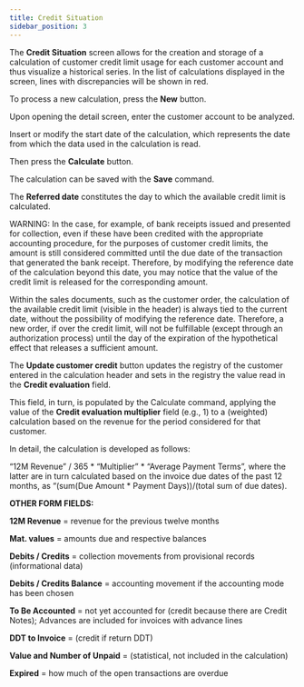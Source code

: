 ```yaml
---
title: Credit Situation
sidebar_position: 3
---
```


The **Credit Situation** screen allows for the creation and storage of a calculation of customer credit limit usage for each customer account and thus visualize a historical series. In the list of calculations displayed in the screen, lines with discrepancies will be shown in red.

To process a new calculation, press the **New** button.

Upon opening the detail screen, enter the customer account to be analyzed.

Insert or modify the start date of the calculation, which represents the date from which the data used in the calculation is read.

Then press the **Calculate** button.

The calculation can be saved with the **Save** command.

The **Referred date** constitutes the day to which the available credit limit is calculated.

WARNING: In the case, for example, of bank receipts issued and presented for collection, even if these have been credited with the appropriate accounting procedure, for the purposes of customer credit limits, the amount is still considered committed until the due date of the transaction that generated the bank receipt. Therefore, by modifying the reference date of the calculation beyond this date, you may notice that the value of the credit limit is released for the corresponding amount.

Within the sales documents, such as the customer order, the calculation of the available credit limit (visible in the header) is always tied to the current date, without the possibility of modifying the reference date. Therefore, a new order, if over the credit limit, will not be fulfillable (except through an authorization process) until the day of the expiration of the hypothetical effect that releases a sufficient amount.

The **Update customer credit** button updates the registry of the customer entered in the calculation header and sets in the registry the value read in the **Credit evaluation** field.

This field, in turn, is populated by the Calculate command, applying the value of the **Credit evaluation multiplier** field (e.g., 1) to a (weighted) calculation based on the revenue for the period considered for that customer.

In detail, the calculation is developed as follows:

“12M Revenue” / 365 * “Multiplier” * “Average Payment Terms”, where the latter are in turn calculated based on the invoice due dates of the past 12 months, as “(sum(Due Amount * Payment Days))/(total sum of due dates).

**OTHER FORM FIELDS:**

**12M Revenue** = revenue for the previous twelve months

**Mat. values** = amounts due and respective balances

**Debits / Credits** = collection movements from provisional records (informational data)

**Debits / Credits Balance** = accounting movement if the accounting mode has been chosen

**To Be Accounted** = not yet accounted for (credit because there are Credit Notes); Advances are included for invoices with advance lines

**DDT to Invoice** = (credit if return DDT)

**Value and Number of Unpaid** = (statistical, not included in the calculation)

**Expired** = how much of the open transactions are overdue